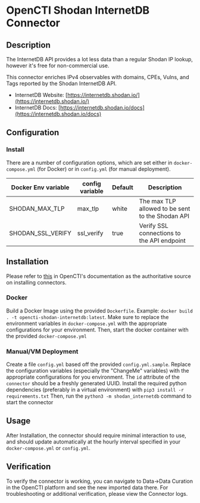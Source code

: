 # OpenCTI Shodan InternetDB Connector

## Description

The InternetDB API provides a lot less data than a regular Shodan IP lookup, however it's free for non-commercial use.

This connector enriches IPv4 observables with domains, CPEs, Vulns, and Tags reported by the Shodan InternetDB API.

* InternetDB Website: [https://internetdb.shodan.io/](https://internetdb.shodan.io/)
* InternetDB Docs: [https://internetdb.shodan.io/docs](https://internetdb.shodan.io/docs)

## Configuration

### Install

There are a number of configuration options, which are set either in `docker-compose.yml` (for Docker) or in `config.yml` (for manual deployment).

| Docker Env variable      | config variable   | Default | Description                                      |
|--------------------------|-------------------|---------|--------------------------------------------------|
| SHODAN_MAX_TLP           | max_tlp           | white   | The max TLP allowed to be sent to the Shodan API |
| SHODAN_SSL_VERIFY        | ssl_verify        | true    | Verify SSL connections to the API endpoint       |

## Installation

Please refer to [this](https://filigran.notion.site/Connectors-4586c588462d4a1fb5e661f2d9837db8) in OpenCTI's documentation as the authoritative source on installing connectors.

### Docker

Build a Docker Image using the provided `Dockerfile`.
Example: `docker build . -t opencti-shodan-internetdb:latest`.
Make sure to replace the environment variables in `docker-compose.yml` with the appropriate configurations for your environment.
Then, start the docker container with the provided `docker-compose.yml`

### Manual/VM Deployment

Create a file `config.yml` based off the provided `config.yml.sample`. 
Replace the configuration variables (especially the "ChangeMe" variables) with the appropriate configurations for you environment.
The `id` attribute of the `connector` should be a freshly generated UUID. 
Install the required python dependencies (preferably in a virtual environment) with `pip3 install -r requirements.txt` 
Then, run the `python3 -m shodan_internetdb` command to start the connector


## Usage

After Installation, the connector should require minimal interaction to use, and should update automatically at the hourly interval specified in your `docker-compose.yml` or `config.yml`.

## Verification

To verify the connector is working, you can navigate to Data->Data Curation in the OpenCTI platform and see the new imported data there.
For troubleshooting or additional verification, please view the Connector logs.

